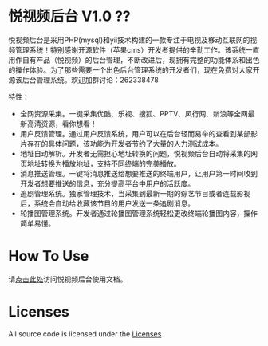 悦视频后台 V1.0 ??
================
悦视频后台是采用PHP(mysql)和yii技术构建的一款专注于电视及移动互联网的视频管理系统！特别感谢开源软件（苹果cms）开发者提供的辛勤工作。该系统一直用作自有产品（悦视频）的后台管理，不断改进后，现拥有完整的功能体系和出色的操作体验。为了那些需要一个出色后台管理系统的开发者们，现在免费对大家开源该后台管理系统。欢迎加群讨论：262338478 

特性：

- 全网资源采集。一键采集优酷、乐视、搜狐、PPTV、风行网、新浪等全网最新高清资源，看你想看！
- 用户反馈管理。通过用户反馈系统，用户可以在后台轻而易举的查看到某部影片存在的具体问题，该功能为开发者节约了大量的人力测试成本。
- 地址自动解析。开发者无需担心地址转换的问题，悦视频后台自动将采集的网页地址转换为播放地址，支持不同终端的完美播放。
- 消息推送管理。一键将消息推送给想要推送的终端用户，让用户第一时间收到开发者想要推送的信息，充分提高平台中用户的活跃度。
- 追剧管理系统。独家管理技术，当采集到最新一期的综艺节目或者连载影视后，系统会自动给收藏该节目的用户发送一条追剧消息。
- 轮播图管理系统。开发者通过轮播图管理系统轻松更改终端轮播图内容，操作简单易懂。


How To Use
================
请[点击此处](http://upgrade.joyplus.tv/opensource/joyplusPDF.pdf)访问悦视频后台使用文档。

Licenses
================
All source code is licensed under the [Licenses](https://github.com/joyplus/joyplus-cms/raw/master/Licenses)

